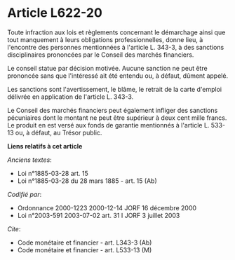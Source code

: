 # Article L622-20

Toute infraction aux lois et règlements concernant le démarchage ainsi que tout manquement à leurs obligations
professionnelles, donne lieu, à l'encontre des personnes mentionnées à l'article L. 343-3, à des sanctions disciplinaires
prononcées par le Conseil des marchés financiers.

Le conseil statue par décision motivée. Aucune sanction ne peut être prononcée sans que l'intéressé ait été entendu ou, à
défaut, dûment appelé.

Les sanctions sont l'avertissement, le blâme, le retrait de la carte d'emploi délivrée en application de l'article L. 343-3.

Le Conseil des marchés financiers peut également infliger des sanctions pécuniaires dont le montant ne peut être supérieur à
deux cent mille francs. Le produit en est versé aux fonds de garantie mentionnés à l'article L. 533-13 ou, à défaut, au
Trésor public.

**Liens relatifs à cet article**

_Anciens textes_:

  - Loi n°1885-03-28 art. 15
  - Loi n°1885-03-28 du 28 mars 1885 - art. 15 (Ab)

_Codifié par_:

  - Ordonnance 2000-1223 2000-12-14 JORF 16 décembre 2000
  - Loi n°2003-591 2003-07-02 art. 31 I JORF 3 juillet 2003

_Cite_:

  - Code monétaire et financier - art. L343-3 (Ab)
  - Code monétaire et financier - art. L533-13 (M)

